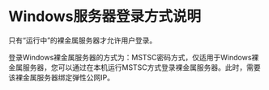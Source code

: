 # Windows服务器登录方式说明<a name="bms_01_0038"></a>

只有“运行中”的裸金属服务器才允许用户登录。

登录Windows裸金属服务器的方式为：MSTSC密码方式，仅适用于Windows裸金属服务器，您可以通过在本机运行MSTSC方式登录裸金属服务器。此时，需要该裸金属服务器绑定弹性公网IP。

